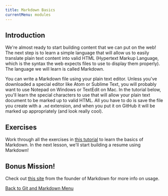 ```yaml
---
title: Markdown Basics
currentMenu: modules
---
```


## Introduction  

We're almost ready to start building content that we can put on the web! The next step is to learn a simple language that will allow us to easily translate plain text content into valid HTML (Hypertext Markup Language, which is the syntax the web expects files to use to display them properly). The language we will learn is called Markdown.  

You can write a Markdown file using your plain text editor. Unless you've downloaded a special editor like Atom or Sublime Text, you will probably want to use Notepad on Windows or TextEdit on Mac. In the tutorial below, you'll learn the special characters to use that will allow your plain text document to be marked up to valid HTML. All you have to do is save the file you create with a `.md` extension, and when you put it on GitHub it will be marked up appropriately (and look really cool).

## Exercises  

Work through all the exercises in [this tutorial](http://www.markdowntutorial.com/) to learn the basics of Markdown. In the next lesson, we'll start building a resume using Markdown! 

## Bonus Mission!

Check out [this site](http://daringfireball.net/projects/markdown/basics) from the founder of Markdown for more info on usage.  

[Back to Git and Markdown Menu](../)